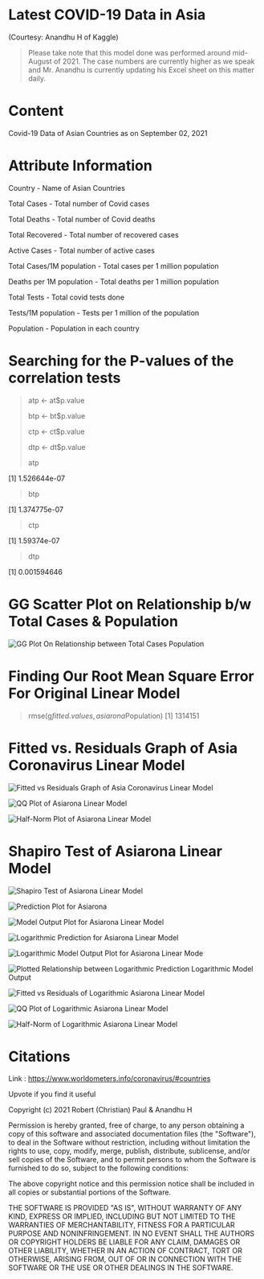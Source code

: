 # Latest COVID-19 Data in Asia
(Courtesy: Anandhu H of Kaggle)

>Please take note that this model done was performed around mid-August of 2021. The case numbers are currently higher as we speak and Mr. Anandhu is currently updating his Excel sheet on this matter daily.

# Content
Covid-19 Data of Asian Countries as on September 02, 2021

# Attribute Information

Country - Name of Asian Countries

Total Cases - Total number of Covid cases

Total Deaths - Total number of Covid deaths

Total Recovered - Total number of recovered cases

Active Cases - Total number of active cases

Total Cases/1M population - Total cases per 1 million population

Deaths per 1M population - Total deaths per 1 million population

Total Tests - Total covid tests done

Tests/1M population - Tests per 1 million of the population

Population - Population in each country

# Searching for the P-values of the correlation tests
> atp <- at$p.value
> 
> btp <- bt$p.value
> 
> ctp <- ct$p.value
> 
> dtp <- dt$p.value
> 
> atp
> 
[1] 1.526644e-07

> btp
> 
[1] 1.374775e-07

> ctp
> 
[1] 1.59374e-07

> dtp
> 
[1] 0.001594646

# GG Scatter Plot on Relationship b/w Total Cases & Population

![GG Plot On Relationship between Total Cases   Population](https://user-images.githubusercontent.com/87962854/132267208-79d1c98a-edeb-4921-b21f-5e02856354d3.png)

# Finding Our Root Mean Square Error For Original Linear Model

>rmse(g$fitted.values,asiarona$Population)
>[1] 1314151

# Fitted vs. Residuals Graph of Asia Coronavirus Linear Model

![Fitted vs  Residuals Graph of Asia Coronavirus Linear Model](https://user-images.githubusercontent.com/87962854/132267137-0d1bfe58-2049-4331-a5ed-81df15586032.png)

![QQ Plot of Asiarona Linear Model](https://user-images.githubusercontent.com/87962854/132267239-103ed02b-c979-4c4b-8d15-38e48f80a16a.png)

![Half-Norm Plot of Asiarona Linear Model](https://user-images.githubusercontent.com/87962854/132267674-e43a5fea-7969-4bf7-92f8-260acfd56b54.png)

# Shapiro Test of Asiarona Linear Model

![Shapiro Test of Asiarona Linear Model](https://user-images.githubusercontent.com/87962854/132267712-54b9f2b7-d776-42b8-9713-80c70a91adfc.png)

![Prediction Plot for Asiarona](https://user-images.githubusercontent.com/87962854/132267741-f1f472a6-bb5e-4dd2-966e-efc0f2e99459.png)

![Model Output Plot for Asiarona Linear Model](https://user-images.githubusercontent.com/87962854/132267756-a6986a98-dff6-447f-b2b5-225f89ab204a.png)

![Logarithmic Prediction for Asiarona Linear Model](https://user-images.githubusercontent.com/87962854/132267779-fe515ad5-a67b-4d05-a963-50dbac71e70a.png)

![Logarithmic Model Output Plot for Asiarona Linear Mode](https://user-images.githubusercontent.com/87962854/132267787-67c7e82d-08d9-44e8-80dd-4d07c67217bf.png)

![Plotted Relationship between Logarithmic Prediction   Logarithmic Model Output](https://user-images.githubusercontent.com/87962854/132267807-88f65401-3e31-4a84-8752-4994d8d830a2.png)

![Fitted vs  Residuals of Logarithmic Asiarona Linear Model](https://user-images.githubusercontent.com/87962854/132267825-5d67ec5e-72a6-43f0-9192-567f3c2dc7dd.png)

![QQ Plot of Logarithmic Asiarona Linear Model](https://user-images.githubusercontent.com/87962854/132267856-f26a3344-38a3-4212-84d2-b843b1f8a553.png)

![Half-Norm of Logarithmic Asiarona Linear Model](https://user-images.githubusercontent.com/87962854/132267916-d9adee2f-2790-4adb-b152-c5a9ec778d8a.png)


# Citations

Link : https://www.worldometers.info/coronavirus/#countries

Upvote if you find it useful

Copyright (c) 2021 Robert (Christian) Paul & Anandhu H

Permission is hereby granted, free of charge, to any person obtaining a copy
of this software and associated documentation files (the "Software"), to deal
in the Software without restriction, including without limitation the rights
to use, copy, modify, merge, publish, distribute, sublicense, and/or sell
copies of the Software, and to permit persons to whom the Software is
furnished to do so, subject to the following conditions:

The above copyright notice and this permission notice shall be included in all
copies or substantial portions of the Software.

THE SOFTWARE IS PROVIDED "AS IS", WITHOUT WARRANTY OF ANY KIND, EXPRESS OR
IMPLIED, INCLUDING BUT NOT LIMITED TO THE WARRANTIES OF MERCHANTABILITY,
FITNESS FOR A PARTICULAR PURPOSE AND NONINFRINGEMENT. IN NO EVENT SHALL THE
AUTHORS OR COPYRIGHT HOLDERS BE LIABLE FOR ANY CLAIM, DAMAGES OR OTHER
LIABILITY, WHETHER IN AN ACTION OF CONTRACT, TORT OR OTHERWISE, ARISING FROM,
OUT OF OR IN CONNECTION WITH THE SOFTWARE OR THE USE OR OTHER DEALINGS IN THE
SOFTWARE.
